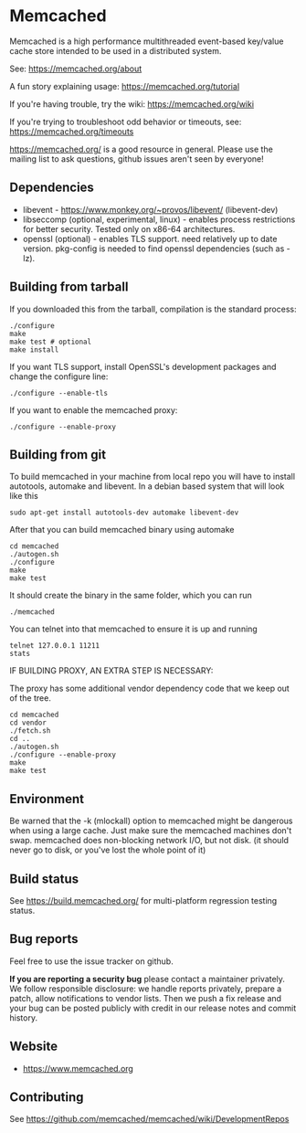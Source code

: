 # Memcached

Memcached is a high performance multithreaded event-based key/value cache
store intended to be used in a distributed system.

See: https://memcached.org/about

A fun story explaining usage: https://memcached.org/tutorial

If you're having trouble, try the wiki: https://memcached.org/wiki

If you're trying to troubleshoot odd behavior or timeouts, see:
https://memcached.org/timeouts

https://memcached.org/ is a good resource in general. Please use the mailing
list to ask questions, github issues aren't seen by everyone!

## Dependencies

* libevent - https://www.monkey.org/~provos/libevent/ (libevent-dev)
* libseccomp (optional, experimental, linux) - enables process restrictions for
  better security. Tested only on x86-64 architectures.
* openssl (optional) - enables TLS support. need relatively up to date
  version. pkg-config is needed to find openssl dependencies (such as -lz).

## Building from tarball

If you downloaded this from the tarball, compilation is the standard process:

```
./configure
make
make test # optional
make install
```

If you want TLS support, install OpenSSL's development packages and change the
configure line:

```
./configure --enable-tls
```

If you want to enable the memcached proxy:

```
./configure --enable-proxy
```

## Building from git

To build memcached in your machine from local repo you will have to install
autotools, automake and libevent. In a debian based system that will look
like this

```
sudo apt-get install autotools-dev automake libevent-dev
```

After that you can build memcached binary using automake

```
cd memcached
./autogen.sh
./configure
make
make test
```

It should create the binary in the same folder, which you can run

```
./memcached
```

You can telnet into that memcached to ensure it is up and running

```
telnet 127.0.0.1 11211
stats
```

IF BUILDING PROXY, AN EXTRA STEP IS NECESSARY:

The proxy has some additional vendor dependency code that we keep out of the
tree.

```
cd memcached
cd vendor
./fetch.sh
cd ..
./autogen.sh
./configure --enable-proxy
make
make test
```

## Environment

Be warned that the -k (mlockall) option to memcached might be
dangerous when using a large cache. Just make sure the memcached machines
don't swap.  memcached does non-blocking network I/O, but not disk.  (it
should never go to disk, or you've lost the whole point of it)

## Build status

See https://build.memcached.org/ for multi-platform regression testing status.

## Bug reports

Feel free to use the issue tracker on github.

**If you are reporting a security bug** please contact a maintainer privately.
We follow responsible disclosure: we handle reports privately, prepare a
patch, allow notifications to vendor lists. Then we push a fix release and your
bug can be posted publicly with credit in our release notes and commit
history.

## Website

* https://www.memcached.org

## Contributing

See https://github.com/memcached/memcached/wiki/DevelopmentRepos
